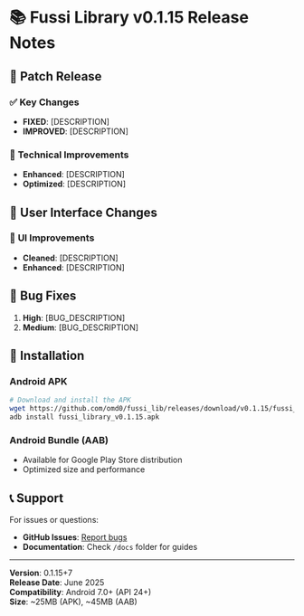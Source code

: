 # 📚 Fussi Library v0.1.15 Release Notes

## 🎯 **Patch Release**

### ✅ **Key Changes**
- **FIXED**: [DESCRIPTION]
- **IMPROVED**: [DESCRIPTION]

### 🔧 **Technical Improvements**
- **Enhanced**: [DESCRIPTION]
- **Optimized**: [DESCRIPTION]

## 🎨 **User Interface Changes**

### 🧹 **UI Improvements**
- **Cleaned**: [DESCRIPTION]
- **Enhanced**: [DESCRIPTION]

## 🐛 **Bug Fixes**

1. **High**: [BUG_DESCRIPTION]
2. **Medium**: [BUG_DESCRIPTION]

## 📱 **Installation**

### Android APK
```bash
# Download and install the APK
wget https://github.com/omd0/fussi_lib/releases/download/v0.1.15/fussi_library_v0.1.15.apk
adb install fussi_library_v0.1.15.apk
```

### Android Bundle (AAB)
- Available for Google Play Store distribution
- Optimized size and performance

## 📞 **Support**

For issues or questions:
- **GitHub Issues**: [Report bugs](https://github.com/omd0/fussi_lib/issues)
- **Documentation**: Check `/docs` folder for guides

---

**Version**: 0.1.15+7  
**Release Date**: June 2025  
**Compatibility**: Android 7.0+ (API 24+)  
**Size**: ~25MB (APK), ~45MB (AAB)
